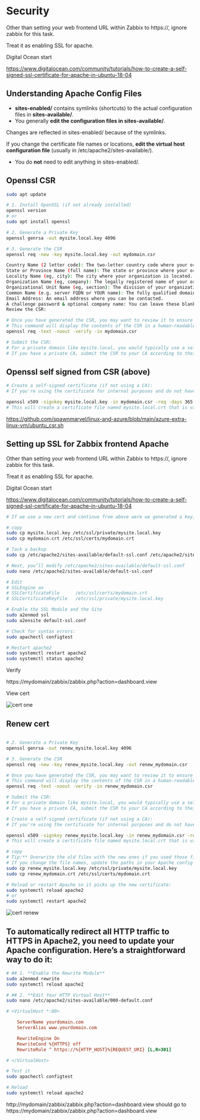 # Security

Other than setting your web frontend URL within Zabbix to https://, ignore zabbix for this task.

Treat it as enabling SSL for apache.

Digital Ocean start

https://www.digitalocean.com/community/tutorials/how-to-create-a-self-signed-ssl-certificate-for-apache-in-ubuntu-18-04

## Understanding Apache Config Files

- **sites-enabled/** contains symlinks (shortcuts) to the actual configuration files in **sites-available/**.
- You generally **edit the configuration files in sites-available/**. 

Changes are reflected in sites-enabled/ because of the symlinks.

If you change the certificate file names or locations, **edit the virtual host configuration file** (usually in /etc/apache2/sites-available/).

- You do **not** need to edit anything in sites-enabled/.

## Openssl CSR

```bash
sudo apt update

# 1. Install OpenSSL (if not already installed)
openssl version
# or
sudo apt install openssl

# 2. Generate a Private Key
openssl genrsa -out mysite.local.key 4096

# 3. Generate the CSR
openssl req -new -key mysite.local.key -out mydomain.csr

Country Name (2 letter code): The two-letter country code where your organization is legally located.
State or Province Name (full name): The state or province where your organization is located.
Locality Name (eg, city): The city where your organization is located.
Organization Name (eg, company): The legally registered name of your organization/company.
Organizational Unit Name (eg, section): The division of your organization handling the certificate.
Common Name (e.g. server FQDN or YOUR name): The fully qualified domain name (FQDN) for your server. In your case, you would enter mysite.local.
Email Address: An email address where you can be contacted.
A challenge password & optional company name: You can leave these blank for a CSR.
Review the CSR:

# Once you have generated the CSR, you may want to review it to ensure all information is correct.
# This command will display the contents of the CSR in a human-readable format.
openssl req -text -noout -verify -in mydomain.csr

# Submit the CSR:
# For a private domain like mysite.local, you would typically use a self-signed certificate or a private Certificate Authority (CA) since public CAs cannot issue certificates for .local domains. 
# If you have a private CA, submit the CSR to your CA according to their process.

```
## Openssl self signed from CSR (above)

```bash
# Create a self-signed certificate (if not using a CA):
# If you're using the certificate for internal purposes and do not have a private CA, you can create a self-signed certificate with the following command:

openssl x509 -signkey mysite.local.key -in mydomain.csr -req -days 365 -out mydomain.crt
# This will create a certificate file named mysite.local.crt that is valid for 365 days.

```

https://github.com/spawnmarvel/linux-and-azure/blob/main/azure-extra-linux-vm/ubuntu_csr.sh

## Setting up SSL for Zabbix frontend Apache

Other than setting your web frontend URL within Zabbix to https://, ignore zabbix for this task.

Treat it as enabling SSL for apache.

Digital Ocean start

https://www.digitalocean.com/community/tutorials/how-to-create-a-self-signed-ssl-certificate-for-apache-in-ubuntu-18-04


```bash
# If we use a new cert and continue from above were we generated a key, csr and a selfsigned crt

# copy
sudo cp mysite.local.key /etc/ssl/private/mysite.local.key
sudo cp mydomain.crt /etc/ssl/certs/mydomain.crt

# Tack a backup
sudo cp /etc/apache2/sites-available/default-ssl.conf /etc/apache2/sites-available/default-ssl.conf.bak

# Next, you’ll modify /etc/apache2/sites-available/default-ssl.conf
sudo nano /etc/apache2/sites-available/default-ssl.conf

# Edit
# SSLEngine on
# SSLCertificateFile      /etc/ssl/certs/mydomain.crt
# SSLCertificateKeyFile   /etc/ssl/private/mysite.local.key

# Enable the SSL Module and the Site
sudo a2enmod ssl
sudo a2ensite default-ssl.conf

# Check for syntax errors:
sudo apachectl configtest

# Restart apache2
sudo systemctl restart apache2
sudo systemctl status apache2
```

Verify

https://mydomain/zabbix/zabbix.php?action=dashboard.view

View cert

![cert one](https://github.com/spawnmarvel/linux-and-azure/blob/main/azure-extra-linux-vm/zabbix_monitoring_vms/images/https.jpg)

## Renew cert

```bash

# 2. Generate a Private Key
openssl genrsa -out renew_mysite.local.key 4096

# 3. Generate the CSR
openssl req -new -key renew_mysite.local.key -out renew_mydomain.csr

# Once you have generated the CSR, you may want to review it to ensure all information is correct.
# This command will display the contents of the CSR in a human-readable format.
openssl req -text -noout -verify -in renew_mydomain.csr

# Submit the CSR:
# For a private domain like mysite.local, you would typically use a self-signed certificate or a private Certificate Authority (CA) since public CAs cannot issue certificates for .local domains. 
# If you have a private CA, submit the CSR to your CA according to their process.

# Create a self-signed certificate (if not using a CA):
# If you're using the certificate for internal purposes and do not have a private CA, you can create a self-signed certificate with the following command:

openssl x509 -signkey renew_mysite.local.key -in renew_mydomain.csr -req -days 730 -out renew_mydomain.crt
# This will create a certificate file named mysite.local.crt that is valid for 730 days.

# copy
# Tip:** Overwrite the old files with the new ones if you used those filenames in your Apache config. 
# If you change the file names, update the paths in your Apache config as described in the previous answer.
sudo cp renew_mysite.local.key /etc/ssl/private/mysite.local.key
sudo cp renew_mydomain.crt /etc/ssl/certs/mydomain.crt

# Reload or restart Apache so it picks up the new certificate:
sudo systemctl reload apache2
# or
sudo systemctl restart apache2
```

![cert renew](https://github.com/spawnmarvel/linux-and-azure/blob/main/azure-extra-linux-vm/zabbix_monitoring_vms/images/https2.jpg)


## To automatically redirect all HTTP traffic to HTTPS in Apache2, you need to update your Apache configuration. Here’s a straightforward way to do it:



```bash
# ## 1. **Enable the Rewrite Module**
sudo a2enmod rewrite
sudo systemctl reload apache2

# ## 2. **Edit Your HTTP Virtual Host**
sudo nano /etc/apache2/sites-available/000-default.conf
```

```ini
# <VirtualHost *:80>

    ServerName yourdomain.com
    ServerAlias www.yourdomain.com

    RewriteEngine On
    RewriteCond %{HTTPS} off
    RewriteRule ^ https://%{HTTP_HOST}%{REQUEST_URI} [L,R=301]

# </VirtualHost>

```

```bash
# Test it
sudo apachectl configtest

# Reload
sudo systemctl reload apache2
```


http://mydomain/zabbix/zabbix.php?action=dashboard.view should go to https://mydomain/zabbix/zabbix.php?action=dashboard.view